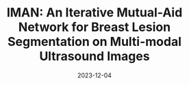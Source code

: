 ---
title: "IMAN: An Iterative Mutual-Aid Network for Breast Lesion Segmentation on Multi-modal Ultrasound Images"
collection: publications
permalink: /publication/2023-IMAN.md
date: 2023-12-04
venue: 'IEEE International Conference on Bioinformatics and Biomedicine'
# paperurl: '/files/pdf/research/Domain_Knowledge_Powered_Deep_Learning_for_Breast_Cancer_Diagnosis_Based_on_Contrast-Enhanced_Ultrasound_Videos.pdf'
link: 'https://ieeexplore.ieee.org/document/10386035'
citation: '@inproceedings{xie2023iman,
  title={IMAN: An Iterative Mutual-Aid Network for Breast Lesion Segmentation on Multi-modal Ultrasound Images},
  author={Xie, Xiaozheng and Wang, Yong and Chen, Chen and Wang, Rui and Liu, Xuefeng and Niu, Jianwei},
  booktitle={2023 IEEE International Conference on Bioinformatics and Biomedicine (BIBM)},
  pages={3954--3961},
  year={2023},
  organization={IEEE}
}'
---